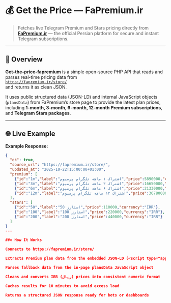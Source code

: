 # 💰 Get the Price — FaPremium.ir

> Fetches live Telegram Premium and Stars pricing directly from [**FaPremium.ir**](https://fapremium.ir/store/) — the official Persian platform for secure and instant Telegram subscriptions.

---

## 🧩 Overview

**Get-the-price-fapremium** is a simple open-source PHP API that reads and parses real-time pricing data from  
[`https://fapremium.ir/store/`](https://fapremium.ir/store/)  
and returns it as clean JSON.

It uses public structured data (JSON-LD) and internal JavaScript objects (`plansData`) from FaPremium’s store page to provide the latest plan prices, including **1-month, 3-month, 6-month, 12-month Premium subscriptions**, and **Telegram Stars packages**.

---

## 🌐 Live Example


**Example Response:**
```json
{
  "ok": true,
  "source_url": "https://fapremium.ir/store/",
  "updated_at": "2025-10-22T15:00:00+01:00",
  "premium": [
    {"id":"1m","label":"اشتراک ۱ ماهه تلگرام پرمیوم","price":5890000,"currency":"IRR"},
    {"id":"3m","label":"اشتراک ۳ ماهه تلگرام پرمیوم","price":16650000,"currency":"IRR"},
    {"id":"6m","label":"اشتراک ۶ ماهه تلگرام پرمیوم","price":21330000,"currency":"IRR"},
    {"id":"12m","label":"اشتراک ۱۲ ماهه تلگرام پرمیوم","price":36780000,"currency":"IRR"}
  ],
  "stars": [
    {"id":"50","label":"50 استارز","price":110000,"currency":"IRR"},
    {"id":"100","label":"100 استارز","price":220000,"currency":"IRR"},
    {"id":"200","label":"200 استارز","price":440000,"currency":"IRR"}
  ]
}
---

##⚙️ How It Works

Connects to https://fapremium.ir/store/

Extracts Premium plan data from the embedded JSON-LD (<script type="application/ld+json">)

Parses fallback data from the in-page plansData JavaScript object

Cleans and converts IRR (ریال) prices into consistent numeric format

Caches results for 10 minutes to avoid excess load

Returns a structured JSON response ready for bots or dashboards
